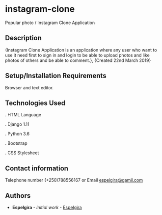 # instagram-clone

Popular photo / Instagram Clone Application

## Description
  
  {Instagram Clone Application is an application where any user who want to use it need first to sign in and login to be able to upload photos and like photos of others and be able to comment.}, {Created 22nd March 2019}

## Setup/Installation Requirements
  
  Browser and text editor.

## Technologies Used
  
 . HTML Language 

 . Django 1.11
 
 . Python 3.6

 . Bootstrap 
  
 . CSS Stylesheet

## Contact information

   Telephone number (+250)788556167 or Email espeigira@gamil.com

## Authors

* **EspeIgira** - *Initial work* - [EspeIgira](https://github.com/EspeIgira/)



